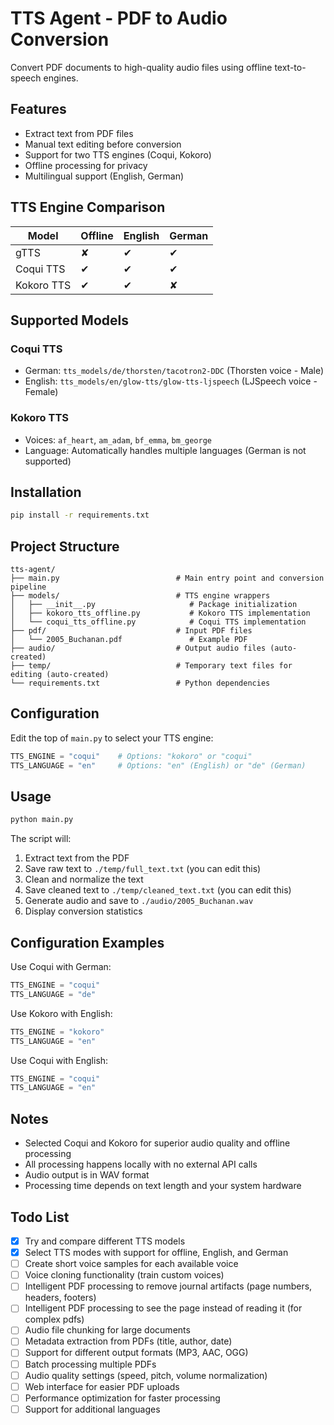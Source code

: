 # TTS Agent - PDF to Audio Conversion

Convert PDF documents to high-quality audio files using offline text-to-speech engines.

## Features

- Extract text from PDF files
- Manual text editing before conversion
- Support for two TTS engines (Coqui, Kokoro)
- Offline processing for privacy
- Multilingual support (English, German)

## TTS Engine Comparison

| Model | Offline | English | German |
|---------|---------|---------|--------|
| gTTS | ✘ | ✔ | ✔ |
| Coqui TTS | ✔ | ✔ | ✔ |
| Kokoro TTS | ✔ | ✔ | ✘ |

## Supported Models

### Coqui TTS

- German: `tts_models/de/thorsten/tacotron2-DDC` (Thorsten voice - Male)
- English: `tts_models/en/glow-tts/glow-tts-ljspeech` (LJSpeech voice - Female)

### Kokoro TTS

- Voices: `af_heart`, `am_adam`, `bf_emma`, `bm_george`
- Language: Automatically handles multiple languages (German is not supported)

## Installation

```bash
pip install -r requirements.txt
```

## Project Structure

```
tts-agent/
├── main.py                          # Main entry point and conversion pipeline
├── models/                          # TTS engine wrappers
│   ├── __init__.py                     # Package initialization
│   ├── kokoro_tts_offline.py           # Kokoro TTS implementation
│   └── coqui_tts_offline.py            # Coqui TTS implementation
├── pdf/                             # Input PDF files
│   └── 2005_Buchanan.pdf               # Example PDF
├── audio/                           # Output audio files (auto-created)
├── temp/                            # Temporary text files for editing (auto-created)
└── requirements.txt                 # Python dependencies
```

## Configuration

Edit the top of `main.py` to select your TTS engine:

```python
TTS_ENGINE = "coqui"    # Options: "kokoro" or "coqui"
TTS_LANGUAGE = "en"     # Options: "en" (English) or "de" (German)
```

## Usage

```bash
python main.py
```

The script will:

1. Extract text from the PDF
2. Save raw text to `./temp/full_text.txt` (you can edit this)
3. Clean and normalize the text
4. Save cleaned text to `./temp/cleaned_text.txt` (you can edit this)
5. Generate audio and save to `./audio/2005_Buchanan.wav`
6. Display conversion statistics

## Configuration Examples

Use Coqui with German:

```python
TTS_ENGINE = "coqui"
TTS_LANGUAGE = "de"
```

Use Kokoro with English:

```python
TTS_ENGINE = "kokoro"
TTS_LANGUAGE = "en"
```

Use Coqui with English:

```python
TTS_ENGINE = "coqui"
TTS_LANGUAGE = "en"
```

## Notes

- Selected Coqui and Kokoro for superior audio quality and offline processing
- All processing happens locally with no external API calls
- Audio output is in WAV format
- Processing time depends on text length and your system hardware

## Todo List

- [x] Try and compare different TTS models
- [x] Select TTS modes with support for offline, English, and German
- [ ] Create short voice samples for each available voice
- [ ] Voice cloning functionality (train custom voices)
- [ ] Intelligent PDF processing to remove journal artifacts (page numbers, headers, footers)
- [ ] Intelligent PDF processing to see the page instead of reading it (for complex pdfs)
- [ ] Audio file chunking for large documents
- [ ] Metadata extraction from PDFs (title, author, date)
- [ ] Support for different output formats (MP3, AAC, OGG)
- [ ] Batch processing multiple PDFs
- [ ] Audio quality settings (speed, pitch, volume normalization)
- [ ] Web interface for easier PDF uploads
- [ ] Performance optimization for faster processing
- [ ] Support for additional languages